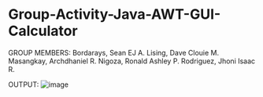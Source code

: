 # Group-Activity-Java-AWT-GUI-Calculator
GROUP MEMBERS:
Bordarays, Sean EJ A.
Lising, Dave Clouie M.
Masangkay, Archdhaniel R.
Nigoza, Ronald Ashley P.
Rodriguez, Jhoni Isaac R.

OUTPUT:
![image](https://github.com/Archdhainel/Group-Activity-Java-AWT-GUI-Calculator/assets/174409319/92d8f564-d953-401b-b469-6c32e928c6f4)
